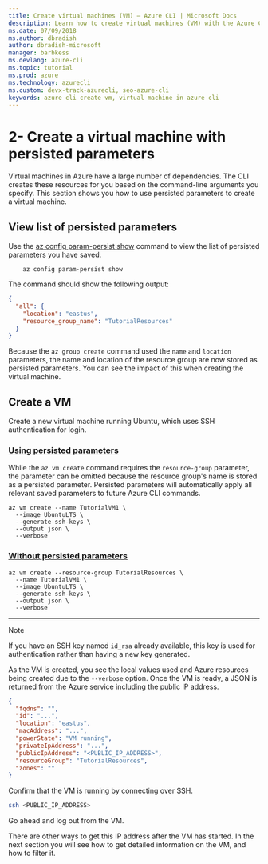 ```yaml
---
title: Create virtual machines (VM) – Azure CLI | Microsoft Docs
description: Learn how to create virtual machines (VM) with the Azure CLI by completing this tutorial through Azure Cloud Shell or by installing the CLI locally.
ms.date: 07/09/2018
ms.author: dbradish
author: dbradish-microsoft
manager: barbkess
ms.devlang: azure-cli
ms.topic: tutorial
ms.prod: azure
ms.technology: azurecli
ms.custom: devx-track-azurecli, seo-azure-cli
keywords: azure cli create vm, virtual machine in azure cli
---
```


# 2- Create a virtual machine with persisted parameters

Virtual machines in Azure have a large number of dependencies. The CLI creates these resources for you based on
the command-line arguments you specify. This section shows you how to use persisted parameters to create a virtual machine.

## View list of persisted parameters

Use the [az config param-persist show](/cli/azure/config/param-persist#az_config_param_persist_show) command to view the list of persisted parameters you have saved.

```azurecli-interactive
    az config param-persist show
```

The command should show the following output:

```json
{
  "all": {
    "location": "eastus",
    "resource_group_name": "TutorialResources"
  }
}
```

Because the `az group create` command used the `name` and `location` parameters, the name and location of the resource group are now stored as persisted parameters. You can see the impact of this when creating the virtual machine.

## Create a VM

Create a new virtual machine running Ubuntu, which uses SSH authentication for login.

### [Using persisted parameters](#tab/persisted-parameter)

While the `az vm create` command requires the `resource-group` parameter, the parameter can be omitted because the resource group's name is stored as a persisted parameter. Persisted parameters will automatically apply all relevant saved parameters to future Azure CLI commands.

```azurecli-interactive
az vm create --name TutorialVM1 \
  --image UbuntuLTS \
  --generate-ssh-keys \
  --output json \
  --verbose 
```

### [Without persisted parameters](#tab/without-persisted-parameter)

```azurecli-interactive
az vm create --resource-group TutorialResources \
  --name TutorialVM1 \
  --image UbuntuLTS \
  --generate-ssh-keys \
  --output json \
  --verbose 
```

---

> [!NOTE]
> If you have an SSH key named `id_rsa` already available, this key is used for authentication rather than having a new
> key generated.

As the VM is created, you see the local values used and Azure resources being created due to the `--verbose` option.
Once the VM is ready, a JSON is returned from the Azure service including the public IP address.

```json
{
  "fqdns": "",
  "id": "...",
  "location": "eastus",
  "macAddress": "...",
  "powerState": "VM running",
  "privateIpAddress": "...",
  "publicIpAddress": "<PUBLIC_IP_ADDRESS>",
  "resourceGroup": "TutorialResources",
  "zones": ""
}
```

Confirm that the VM is running by connecting over SSH.

```bash
ssh <PUBLIC_IP_ADDRESS>
```

Go ahead and log out from the VM.

There are other ways to get this IP address after the VM has started. In the next section you will see how to get detailed information on
the VM, and how to filter it.
